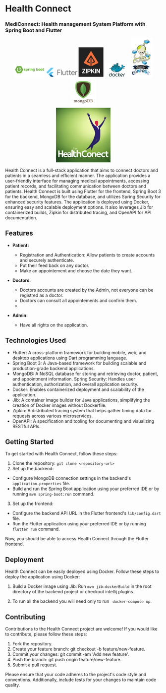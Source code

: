 # Health Connect
### MediConnect: Health management System Platform with Spring Boot and Flutter

<div align="center">
<img  width="100" src="./images/springboot.png">
<img  width="100" src="./images/flutter.png">
<img  width="80" src="./images/zipkin.png">
<img  width="80" src="./images/docker.png">
<img  width="70" src="./images/docker-compose.png">
<img  width="80" src="./images/mongodb.png">
</div>
<div align="center" >
 <img  width="35%" src="./images/logo.png">
</div>
<p>Health Connect is a full-stack application that aims to connect doctors and patients in a seamless and efficient manner. The application provides a user-friendly interface for managing medical appointments, accessing patient records, and facilitating communication between doctors and patients. Health Connect is built using Flutter for the frontend, Spring Boot 3 for the backend, MongoDB for the database, and utilizes Spring Security for enhanced security features. The application is deployed using Docker, ensuring easy and scalable deployment options. It also leverages Jib for containerized builds, Zipkin for distributed tracing, and OpenAPI for API documentation.
</p>


## Features
* <b>Patient:</b> 
  * Registration and Authentication: Allow patients to create accounts and securely authenticate.
  * Put their feed back on any doctor.
  * Make an appointement and choose the date they want.
     
* <b>Doctors:</b> 
  * Doctors accounts are created by the Admin, not everyone can be registred as a doctor.
  * Doctors can consult all appointements and confirm them.
  * 
* <b>Admin:</b> 
  * Have all rights on the application.

## Technologies Used
* Flutter: A cross-platform framework for building mobile, web, and desktop applications using Dart programming language.
* Spring Boot 3: A Java-based framework for building scalable and production-grade backend applications.
* MongoDB: A NoSQL database for storing and retrieving doctor, patient, and appointment information.
Spring Security: Handles user authentication, authorization, and overall application security.
* Docker: Enables containerized deployment and scalability of the application.
* Jib: A container image builder for Java applications, simplifying the creation of Docker images without Dockerfile.
* Zipkin: A distributed tracing system that helps gather timing data for requests across various microservices.
* OpenAPI: A specification and tooling for documenting and visualizing RESTful APIs.

## Getting Started
<p>To get started with Health Connect, follow these steps:</p>


1. Clone the repository: `git clone <repository-url> `
2. Set up the backend: 
* Configure MongoDB connection settings in the backend's `application.properties` file.
* Build and run the Spring Boot application using your preferred IDE or by running `mvn spring-boot:run` command.
3. Set up the frontend:
* Configure the backend API URL in the Flutter frontend's `lib/config.dart` file.
* Run the Flutter application using your preferred IDE or by running `flutter run` command.


<p>Now, you should be able to access Health Connect through the Flutter frontend.</p>


## Deployment
<p>Health Connect can be easily deployed using Docker. Follow these steps to deploy the application using Docker:</p>

1. Build a Docker image using Jib: Run `mvn jib:dockerBuild` in the root directory of the backend project or checkout intellij plugins.

2. To run all the backend you will need only to run ` docker-compose up`.


## Contributing
Contributions to the Health Connect project are welcome! If you would like to contribute, please follow these steps:

1. Fork the repository.
2. Create your feature branch: git checkout -b feature/new-feature.
3. Commit your changes: git commit -am 'Add new feature'.
4. Push the branch: git push origin feature/new-feature.
5. Submit a pull request.

Please ensure that your code adheres to the project's code style and conventions. Additionally, include tests for your changes to maintain code quality.

